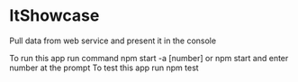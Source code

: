 # ltShowcase
Pull data from web service and present it in the console


To run this app run command npm start -a [number] or npm start and enter number at the prompt
To test this app run npm test